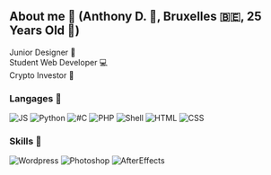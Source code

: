 ## About me :dart:  (Anthony D. :cowboy_hat_face:, Bruxelles :belgium:, 25 Years Old :birthday:) 


Junior Designer :art:  
Student Web Developer :computer:  
Crypto Investor :diamond_shape_with_a_dot_inside:
### Langages :beginner:  

![JS](https://img.shields.io/badge/JS-Beginner-drakgreen)
![Python](https://img.shields.io/badge/Python-Beginner-drakgreen)
![#C](https://img.shields.io/badge/%23C-Intermediate-orange)
![PHP](https://img.shields.io/badge/PHP-Advanced-blue)
![Shell](https://img.shields.io/badge/Shell-Advanced-blue)
![HTML](https://img.shields.io/badge/HTML-Advanced-blue)
![CSS](https://img.shields.io/badge/CSS-Advanced-blue)





### Skills :diamond_shape_with_a_dot_inside:

![Wordpress](https://img.shields.io/badge/Wordpress-Pro-red)
![Photoshop](https://img.shields.io/badge/Photoshop-Pro-red)
![AfterEffects](https://img.shields.io/badge/AfterEffects-Expert-ff69b4)


